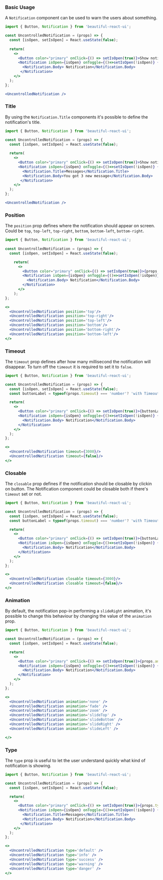 ### Basic Usage
A `Notification` component can be used to warn the users about something.

```jsx 
import { Button, Notification } from 'beautiful-react-ui';

const UncontrolledNotification = (props) => {
  const [isOpen, setIsOpen] = React.useState(false);
  
  return(
    <>
      <Button color="primary" onClick={() => setIsOpen(true)}>Show notification</Button>
      <Notification isOpen={isOpen} onToggle={()=>setIsOpen(!isOpen)} {...props}> 
        <Notification.Body> Notification</Notification.Body>
       </Notification>
    </>
  );
};

<UncontrolledNotification />

``` 

### Title
By using the `Notification.Title` components it's possible to define the notification's title.

```jsx 
import { Button, Notification } from 'beautiful-react-ui';

const UncontrolledNotification = (props) => {
  const [isOpen, setIsOpen] = React.useState(false);
  
  return(
    <>
      <Button color="primary" onClick={() => setIsOpen(true)}>Show notification</Button>
      <Notification isOpen={isOpen} onToggle={()=>setIsOpen(!isOpen)} {...props}> 
        <Notification.Title>Messages</Notification.Title>
        <Notification.Body>You got 3 new message</Notification.Body>
       </Notification>
    </>
  );
};

<UncontrolledNotification />

``` 

### Position
The `position` prop defines where the notification should appear on screen.
Could be `top`, `top-left`, `top-right`, `bottom`, `bottom-left`, `bottom-right`.

```jsx 
import { Button, Notification } from 'beautiful-react-ui';
  
const UncontrolledNotification = (props) => {
  const [isOpen, setIsOpen] = React.useState(false);

    return(
      <>
        <Button color="primary" onClick={() => setIsOpen(true)}>{props.position}</Button>
        <Notification isOpen={isOpen} onToggle={()=>setIsOpen(!isOpen)} {...props}>
          <Notification.Body> Notification</Notification.Body>
        </Notification>
      </>
    );  
};

<> 
  <UncontrolledNotification position='top'/>
  <UncontrolledNotification position='top-right'/>
  <UncontrolledNotification position='top-left'/>
  <UncontrolledNotification position='bottom'/>
  <UncontrolledNotification position='bottom-right'/>
  <UncontrolledNotification position='bottom-left'/>
</>
``` 

### Timeout
The `timeout` prop defines after how many millisecond the notification will disappear.
To turn off the `timeout` it is required to set it to `false`.

```jsx 
import { Button, Notification } from 'beautiful-react-ui';

const UncontrolledNotification = (props) => {
  const [isOpen, setIsOpen] = React.useState(false);
  const buttonLabel = typeof(props.timeout) === 'number'? 'with Timeout' : 'without Timeout';   

  return(
    <>
      <Button color="primary" onClick={() => setIsOpen(true)}>{buttonLabel}</Button>
      <Notification isOpen={isOpen} onToggle={()=>setIsOpen(!isOpen)} {...props}>
        <Notification.Body> Notification</Notification.Body>
      </Notification>
    </>
  );
};

<> 
  <UncontrolledNotification timeout={3000}/>
  <UncontrolledNotification timeout={false}/>
</>
```

### Closable
The `closable` prop defines if the notification should be closable by clickin on button.
The Notification component could be closable both if there's `timeout` set or not.


```jsx 
import { Button, Notification } from 'beautiful-react-ui';

const UncontrolledNotification = (props) => {
  const [isOpen, setIsOpen] = React.useState(false);
  const buttonLabel = typeof(props.timeout) === 'number'? 'with Timeout' : 'without Timeout';   

  return(
    <>
      <Button color="primary" onClick={() => setIsOpen(true)}>{buttonLabel}</Button>
      <Notification isOpen={isOpen} onToggle={()=>setIsOpen(!isOpen)} {...props}>
        <Notification.Body> Notification</Notification.Body>
      </Notification>
    </>
  );
};

<> 
  <UncontrolledNotification closable timeout={3000}/>
  <UncontrolledNotification closable timeout={false}/>
</>
``` 

### Animation
By default, the notification pop-in performing a `slideRight` animation, it's possible to change 
this behaviour by changing the value of the `animation` prop.


```jsx 
import { Button, Notification } from 'beautiful-react-ui';

const UncontrolledNotification = (props) => {
  const [isOpen, setIsOpen] = React.useState(false);

  return(
    <>
      <Button color="primary" onClick={() => setIsOpen(true)}>{props.animation}</Button>
      <Notification isOpen={isOpen} onToggle={()=>setIsOpen(!isOpen)} {...props}>
        <Notification.Body> Notification</Notification.Body>
      </Notification>
    </>
  );
};

<> 
  <UncontrolledNotification animation='none' />
  <UncontrolledNotification animation='fade' />
  <UncontrolledNotification animation='zoom' />
  <UncontrolledNotification animation='slideTop' />
  <UncontrolledNotification animation='slideBottom' />
  <UncontrolledNotification animation='slideRight' />
  <UncontrolledNotification animation='slideLeft' />

</>
``` 


### Type
The `type` prop is useful to let the user understand quickly what kind of notification is showing.

```jsx 
import { Button, Notification } from 'beautiful-react-ui';

const UncontrolledNotification = (props) => {
  const [isOpen, setIsOpen] = React.useState(false);

  return(
    <>
      <Button color="primary" onClick={() => setIsOpen(true)}>{props.type}</Button>
      <Notification isOpen={isOpen} onToggle={()=>setIsOpen(!isOpen)} {...props}>
        <Notification.Title>Messages</Notification.Title>
        <Notification.Body> Notification</Notification.Body>
       </Notification>
    </>
  );
};

<> 
  <UncontrolledNotification type='default' />
  <UncontrolledNotification type='info' />
  <UncontrolledNotification type='success' />
  <UncontrolledNotification type='warning' />
  <UncontrolledNotification type='danger' />
</>
``` 
